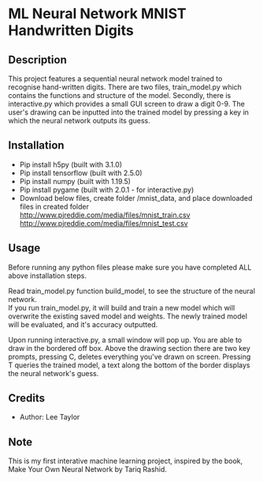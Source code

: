 # ML Neural Network MNIST Handwritten Digits
## Description 
This project features a sequential neural network model trained to recognise hand-written digits.
There are two files, train_model.py which contains the functions and structure of the model. Secondly, there is
interactive.py which provides a small GUI screen to draw a digit 0-9. The user's drawing can be inputted into the 
trained model by pressing a key in which the neural network outputs its guess.

## Installation
* Pip install h5py (built with 3.1.0)
* Pip install tensorflow (built with 2.5.0)
* Pip install numpy (built with 1.19.5)
* Pip install pygame (built with 2.0.1 - for interactive.py)
* Download below files, create folder /mnist_data, and place downloaded files in created folder  
  http://www.pjreddie.com/media/files/mnist_train.csv  
  http://www.pjreddie.com/media/files/mnist_test.csv

## Usage
Before running any python files please make sure you have completed ALL above installation steps.    

Read train_model.py function build_model, to see the structure of the neural network.  
If you run train_model.py, it will build and train a new model which will overwrite the existing saved model
and weights.
The newly trained model will be evaluated, and it's accuracy outputted.    

Upon running interactive.py, a small window will pop up. You are able to draw in the bordered off box. 
Above the drawing section there are two key prompts, pressing C, deletes everything you've drawn on screen. 
Pressing T queries the trained model, a text along the bottom of the border displays the neural network's 
guess. 

## Credits
* Author: Lee Taylor

## Note
This is my first interative machine learning project, inspired by the book,
Make Your Own Neural Network by Tariq Rashid. 
